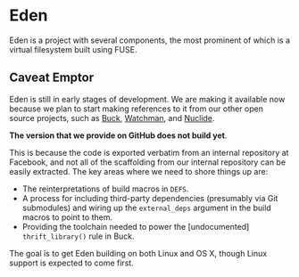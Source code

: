 # Eden

Eden is a project with several components, the most prominent of which is a virtual filesystem
built using FUSE.

## Caveat Emptor

Eden is still in early stages of development. We are making it available now because we plan to
start making references to it from our other open source projects, such as
[Buck](https://github.com/facebook/buck), [Watchman](https://github.com/facebook/watchman), and
[Nuclide](https://github.com/facebook/nuclide).

**The version that we provide on GitHub does not build yet**.

This is because the code is exported verbatim from an internal repository at Facebook, and
not all of the scaffolding from our internal repository can be easily extracted. The key areas
where we need to shore things up are:

* The reinterpretations of build macros in `DEFS`.
* A process for including third-party dependencies (presumably via Git submodules) and wiring up the
`external_deps` argument in the build macros to point to them.
* Providing the toolchain needed to power the [undocumented] `thrift_library()` rule in Buck.

The goal is to get Eden building on both Linux and OS X, though Linux support is expected to come
first.
